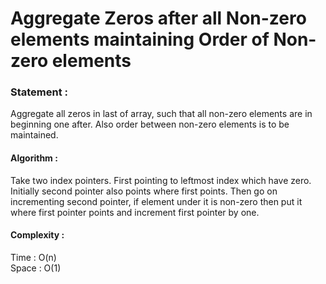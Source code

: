 Aggregate Zeros after all Non-zero elements maintaining Order of Non-zero elements
===============================================================================

<h3>
Statement :
</h3>
Aggregate all zeros in last of array, such that all non-zero elements are in beginning one after. Also order between non-zero elements is to be maintained.

<h4>
Algorithm :
</h4>
Take two index pointers. First pointing to leftmost index which have zero.
Initially second pointer also points where first points.
Then go on incrementing second pointer, if element under it is non-zero then put it where first
pointer points and increment first pointer by one.

<h4>
Complexity :
</h4>
Time : O(n) <br>
Space : O(1)
